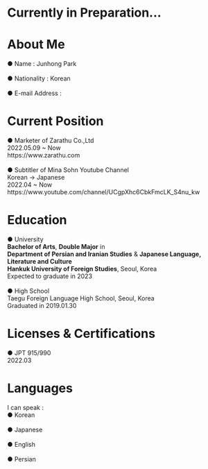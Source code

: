 <h1>Currently in Preparation...</h1>

<h1>About Me</h1>
● Name : Junhong Park<br><br>
● Nationality : Korean<br><br>
● E-mail Address : 

<h1>Current Position</h1>
● Marketer of Zarathu Co.,Ltd<br>
2022.05.09 ~ Now<br>
https://www.zarathu.com<br><br>
● Subtitler of Mina Sohn Youtube Channel<br>
Korean → Japanese<br>
2022.04 ~ Now<br>
https://www.youtube.com/channel/UCgpXhc6CbkFmcLK_S4nu_kw

<h1>Education</h1>
● University<br>
<strong>Bachelor of Arts</strong>, <strong>Double Major</strong> in<br>
<strong>Department of Persian and Iranian Studies</strong> & <strong>Japanese Language, Literature and Culture<br>
Hankuk University of Foreign Studies</strong>, Seoul, Korea<br>
Expected to graduate in 2023<br><br>
● High School<br>
Taegu Foreign Language High School, Seoul, Korea<br>
Graduated in 2019.01.30

<h1>Licenses & Certifications</h1>
● JPT 915/990<br>
2022.03

<h1>Languages</h1>
I can speak :<br>
● Korean<br><br>
● Japanese<br><br>
● English<br><br>
● Persian<br><br>

<!--
**0junhongpark0/0junhongpark0** is a ✨ _special_ ✨ repository because its `README.md` (this file) appears on your GitHub profile.

Here are some ideas to get you started:

- 🔭 I’m currently working on ...
- 🌱 I’m currently learning ...
- 👯 I’m looking to collaborate on ...
- 🤔 I’m looking for help with ...
- 💬 Ask me about ...
- 📫 How to reach me: ...
- 😄 Pronouns: ...
- ⚡ Fun fact: ...
-->
